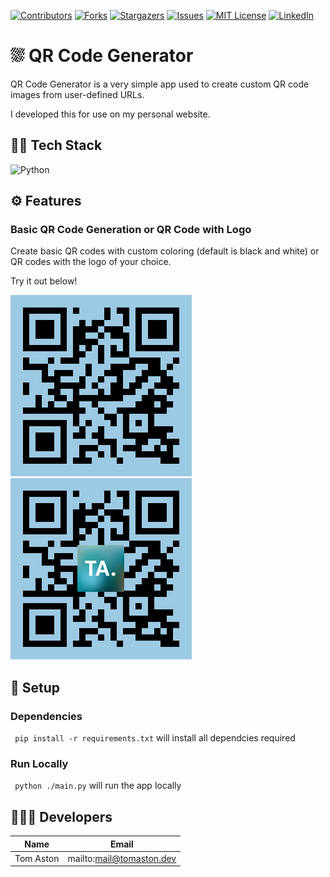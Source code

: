 [![Contributors][contributors-shield]][contributors-url]
[![Forks][forks-shield]][forks-url]
[![Stargazers][stars-shield]][stars-url]
[![Issues][issues-shield]][issues-url]
[![MIT License][license-shield]][license-url]
[![LinkedIn][linkedin-shield]][linkedin-url]

# ⛆ QR Code Generator

QR Code Generator is a very simple app used to create custom QR code images from user-defined URLs.

I developed this for use on my personal website.

## 🧑‍💻 Tech Stack

![Python]

## ⚙️ Features

### Basic QR Code Generation or QR Code with Logo
Create basic QR codes with custom coloring (default is black and white) or QR codes with the logo of your choice.

Try it out below!

![basic](./image/basic-qr.png)  &emsp;   ![logo](./image/logo-qr.png)

## 🔧 Setup

### Dependencies
``` pip install -r requirements.txt``` will install all dependcies required

### Run Locally
``` python ./main.py``` will run the app locally

## 🧑‍🤝‍🧑 Developers 

| Name           | Email                      |
| -------------- | -------------------------- |
| Tom Aston      | mailto:mail@tomaston.dev     |

<!-- MARKDOWN LINKS & IMAGES -->
<!-- https://www.markdownguide.org/basic-syntax/#reference-style-links -->
[contributors-shield]: https://img.shields.io/github/contributors/TomAston1996/qr-code-generator.svg?style=for-the-badge
[contributors-url]: https://github.com/TomAston1996/qr-code-generator/graphs/contributors
[forks-shield]: https://img.shields.io/github/forks/TomAston1996/qr-code-generator.svg?style=for-the-badge
[forks-url]: https://github.com/TomAston1996/qr-code-generator/network/members
[stars-shield]: https://img.shields.io/github/stars/TomAston1996/qr-code-generator.svg?style=for-the-badge
[stars-url]: https://github.com/TomAston1996/qr-code-generator/stargazers
[issues-shield]: https://img.shields.io/github/issues/TomAston1996/qr-code-generator.svg?style=for-the-badge
[issues-url]: https://github.com/TomAston1996/qr-code-generator/issues
[license-shield]: https://img.shields.io/github/license/TomAston1996/qr-code-generator.svg?style=for-the-badge
[license-url]: https://github.com/TomAston1996/qr-code-generator/blob/master/LICENSE.txt
[linkedin-shield]: https://img.shields.io/badge/-LinkedIn-black.svg?style=for-the-badge&logo=linkedin&colorB=555
[linkedin-url]: https://linkedin.com/in/tomaston96
[React.js]: https://img.shields.io/badge/React-20232A?style=for-the-badge&logo=react&logoColor=61DAFB
[React-url]: https://reactjs.org/
[TypeScript]: https://img.shields.io/badge/typescript-%23007ACC.svg?style=for-the-badge&logo=typescript&logoColor=white
[Redux]: https://img.shields.io/badge/redux-%23593d88.svg?style=for-the-badge&logo=redux&logoColor=white
[Chart.js]: https://img.shields.io/badge/chart.js-F5788D.svg?style=for-the-badge&logo=chart.js&logoColor=white
[Bootstrap]: https://img.shields.io/badge/bootstrap-%238511FA.svg?style=for-the-badge&logo=bootstrap&logoColor=white
[NodeJS]: https://img.shields.io/badge/node.js-6DA55F?style=for-the-badge&logo=node.js&logoColor=white
[Python]: https://img.shields.io/badge/python-3670A0?style=for-the-badge&logo=python&logoColor=ffdd54
[Pandas]: https://img.shields.io/badge/pandas-%23150458.svg?style=for-the-badge&logo=pandas&logoColor=white
